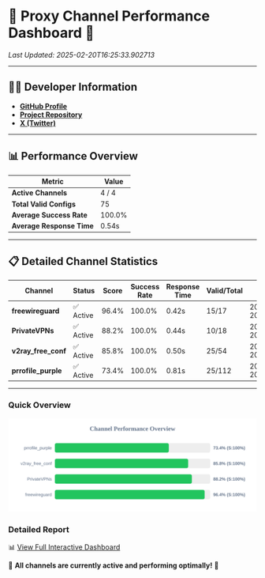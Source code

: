 # 🌟 Proxy Channel Performance Dashboard 🌟

_Last Updated: 2025-02-20T16:25:33.902713_

---

## 👩‍💻 Developer Information

- **[GitHub Profile](https://github.com/4n0nymou3)**  
- **[Project Repository](https://github.com/4n0nymou3/multi-proxy-config-fetcher)**  
- **[X (Twitter)](https://x.com/4n0nymou3)**  

---

## 📊 Performance Overview

| Metric                | Value       |
|-----------------------|-------------|
| **Active Channels**   | 4 / 4       |
| **Total Valid Configs** | 75          |
| **Average Success Rate** | 100.0%      |
| **Average Response Time** | 0.54s       |

---

## 📋 Detailed Channel Statistics

| Channel          | Status     | Score  | Success Rate | Response Time | Valid/Total | Last Success               |
|------------------|------------|--------|--------------|---------------|-------------|----------------------------|
| **freewireguard**  | ✅ Active  | 96.4%  | 100.0% | 0.42s         | 15/17       | 2025-02-20T16:25:33.900937 |
| **PrivateVPNs**  | ✅ Active  | 88.2%  | 100.0% | 0.44s         | 10/18       | 2025-02-20T16:25:33.454254 |
| **v2ray_free_conf**  | ✅ Active  | 85.8%  | 100.0% | 0.50s         | 25/54       | 2025-02-20T16:25:32.974856 |
| **prrofile_purple**  | ✅ Active  | 73.4%  | 100.0% | 0.81s         | 25/112       | 2025-02-20T16:25:32.409115 |

---

### Quick Overview
<div align="center">
  <a href="https://raw.githubusercontent.com/nullluser/NullRepo/refs/heads/main/assets/channel_stats_chart.svg">
    <img src="https://raw.githubusercontent.com/nullluser/NullRepo/refs/heads/main/assets/channel_stats_chart.svg" alt="Source Performance Statistics" width="800">
  </a>
</div>

### Detailed Report
📊 [View Full Interactive Dashboard](https://htmlpreview.github.io/?https://github.com/nullluser/NullRepo/blob/main/assets/performance_report.html)

🎉 **All channels are currently active and performing optimally!** 🎉
